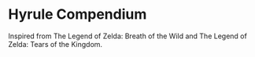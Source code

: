 # Hyrule Compendium

Inspired from The Legend of Zelda: Breath of the Wild and The Legend of Zelda: Tears of the Kingdom.
